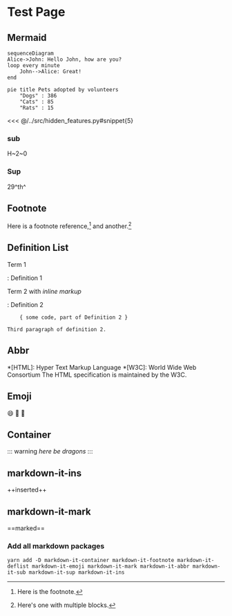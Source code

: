 # Test Page

<Badge type="tip" vertical="top" text="beta+"  />
<Badge type="warning" vertical="top" text="beta+"  />
<Badge type="error" vertical="top" text="beta+"  />

## Mermaid

``` mermaid
sequenceDiagram
Alice->John: Hello John, how are you?
loop every minute
    John-->Alice: Great!
end
```

```mermaid
pie title Pets adopted by volunteers
	"Dogs" : 386
	"Cats" : 85
	"Rats" : 15
```

<<< @/../src/hidden_features.py#snippet{5}

### sub
H~2~0

### Sup
29^th^

## Footnote

Here is a footnote reference,[^1] and another.[^longnote]

[^1]: Here is the footnote.

[^longnote]: Here's one with multiple blocks.

## Definition List

Term 1

:   Definition 1

Term 2 with *inline markup*

:   Definition 2

        { some code, part of Definition 2 }

    Third paragraph of definition 2.

## Abbr

*[HTML]: Hyper Text Markup Language
*[W3C]:  World Wide Web Consortium
The HTML specification
is maintained by the W3C.

## Emoji

:smile: :tada: :100:


## Container

::: warning
*here be dragons*
:::

## markdown-it-ins

++inserted++

## markdown-it-mark

==marked==


### Add all markdown packages

```
yarn add -D markdown-it-container markdown-it-footnote markdown-it-deflist markdown-it-emoji markdown-it-mark markdown-it-abbr markdown-it-sub markdown-it-sup markdown-it-ins
```
